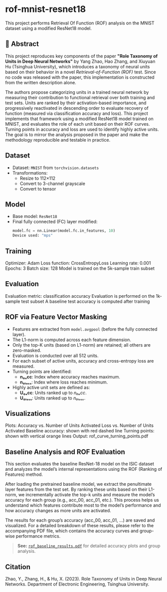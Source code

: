 # rof-mnist-resnet18
This project performs Retrieval Of Function (ROF) analysis on the MNIST dataset using a modified ResNet18 model.
## 🧾 Abstract

This project reproduces key components of the paper **"Role Taxonomy of Units in Deep Neural Networks"** by Yang Zhao, Hao Zhang, and Xiuyuan Hu (Tsinghua University), which introduces a taxonomy of neural units based on their behavior in a novel *Retrieval-of-Function (ROF)* test. Since no code was released with the paper, this implementation is constructed from the written description alone.

The authors propose categorizing units in a trained neural network by measuring their contribution to functional retrieval over both training and test sets. Units are ranked by their activation-based importance, and progressively reactivated in descending order to evaluate recovery of function (measured via classification accuracy and loss). This project implements that framework using a modified ResNet18 model trained on MNIST, and evaluates the role of each unit based on their ROF curves. Turning points in accuracy and loss are used to identify highly active units. The goal is to mirror the analysis proposed in the paper and make the methodology reproducible and testable in practice.

## Dataset

- Dataset: `MNIST` from `torchvision.datasets`
- Transformations:
  - Resize to 112×112
  - Convert to 3-channel grayscale
  - Convert to tensor
## Model
- Base model: `ResNet18`
- Final fully connected (FC) layer modified:
  ```python
  model.fc = nn.Linear(model.fc.in_features, 10)
  Device used: "mps" 
## Training
Optimizer: Adam
Loss function: CrossEntropyLoss
Learning rate: 0.001
Epochs: 3
Batch size: 128
Model is trained on the 5k-sample train subset
## Evaluation
Evaluation metric: classification accuracy
Evaluation is performed on the 1k-sample test subset
A baseline test accuracy is computed after training
## ROF via Feature Vector Masking

- Features are extracted from `model.avgpool` (before the fully connected layer).
- The L1-norm is computed across each feature dimension.
- Only the top-K units (based on L1-norm) are retained; all others are zero-masked.
- Evaluation is conducted over all 512 units.
- For each subset of active units, accuracy and cross-entropy loss are measured.
- Turning points are identified:
  - **n₀ₐcc**: Index where accuracy reaches maximum.
  - **n₀ₗₒₛₛ**: Index where loss reaches minimum.
- Highly active unit sets are defined as:
  - **U₀ₐcc**: Units ranked up to *n₀ₐcc*.
  - **U₀ₗₒₛₛ**: Units ranked up to *n₀ₗₒₛₛ*.
## Visualizations
Plots:
Accuracy vs. Number of Units Activated
Loss vs. Number of Units Activated
Baseline accuracy: shown with red dashed line
Turning points: shown with vertical orange lines
Output:
rof_curve_turning_points.pdf
## Baseline Analysis and ROF Evaluation

This section evaluates the baseline ResNet-18 model on the ISIC dataset and analyzes the model’s internal representations using the ROF (Ranking of Features) method.

After loading the pretrained baseline model, we extract the penultimate layer features from the test set. By ranking these units based on their L1-norm, we incrementally activate the top-k units and measure the model’s accuracy for each group (e.g., acc_00, acc_01, etc.). This process helps us understand which features contribute most to the model’s performance and how accuracy changes as more units are activated.

The results for each group’s accuracy (acc_00, acc_01, ...) are saved and visualized. For a detailed breakdown of these results, please refer to the accompanying PDF file, which contains the accuracy curves and group-wise performance metrics.

> **See:** [`rof_baseline_results.pdf`](./rof_baseline_results.pdf) for detailed accuracy plots and group analysis.
## Citation
Zhao, Y., Zhang, H., & Hu, X. (2023). Role Taxonomy of Units in Deep Neural Networks. Department of Electronic Engineering, Tsinghua University.
